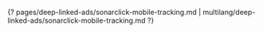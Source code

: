 {? pages/deep-linked-ads/sonarclick-mobile-tracking.md | multilang/deep-linked-ads/sonarclick-mobile-tracking.md ?}

